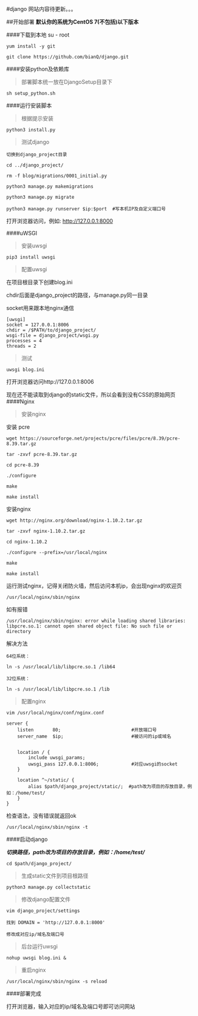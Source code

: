 #django
网站内容待更新。。。

##开始部署
**默认你的系统为CentOS 7(不包括)以下版本**

####下载到本地
    su - root
      
    yum install -y git  
      
    git clone https://github.com/bianQ/django.git  
    
####安装python及依赖库
>部署脚本统一放在DjangoSetup目录下  

    sh setup_python.sh
    
####运行安装脚本
>根据提示安装

    python3 install.py
    
>测试django

    切换到django_project目录  
      
    cd ../django_project/  
      
    rm -f blog/migrations/0001_initial.py  
      
    python3 manage.py makemigrations  
      
    python3 manage.py migrate  
      
    python3 manage.py runserver $ip:$port  #写本机IP及自定义端口号
    
打开浏览器访问，例如: http://127.0.0.1:8000

####uWSGI

>安装uwsgi

    pip3 install uwsgi  
    
>配置uwsgi

在项目根目录下创建blog.ini    

chdir后面是django_project的路径，与manage.py同一目录  

socket用来跟本地nginx通信

    [uwsgi]  
    socket = 127.0.0.1:8006  
    chdir = /$PATH/to/django_project/
    wsgi-file = django_project/wsgi.py
    processes = 4
    threads = 2

>测试

    uwsgi blog.ini
    
打开浏览器访问http://127.0.0.1:8006  

现在还不能读取到django的static文件，所以会看到没有CSS的原始网页
####Nginx

>安装nginx

安装 pcre

    wget https://sourceforge.net/projects/pcre/files/pcre/8.39/pcre-8.39.tar.gz 
      
    tar -zxvf pcre-8.39.tar.gz  
      
    cd pcre-8.39  
      
    ./configure  
      
    make  
      
    make install
      
安装nginx
      
    wget http://nginx.org/download/nginx-1.10.2.tar.gz  
      
    tar -zxvf nginx-1.10.2.tar.gz  
      
    cd nginx-1.10.2  
      
    ./configure --prefix=/usr/local/nginx  
      
    make  
      
    make install
      
运行测试nginx，记得关闭防火墙，然后访问本机ip，会出现nginx的欢迎页

    /usr/local/nginx/sbin/nginx
    
如有报错

    /usr/local/nginx/sbin/nginx: error while loading shared libraries: libpcre.so.1: cannot open shared object file: No such file or directory

解决方法
    
    64位系统：
      
    ln -s /usr/local/lib/libpcre.so.1 /lib64
      
    32位系统：
      
    ln -s /usr/local/lib/libpcre.so.1 /lib
    
>配置nginx

    vim /usr/local/nginx/conf/nginx.conf
      
    server {
        listen       80;                          #开放端口号
        server_name  $ip;                         #被访问的ip或域名
   
        
        location / {
            include uwsgi_params;
            uwsgi_pass 127.0.0.1:8006;            #对应uwsgi的socket
        }

        location ^~/static/ {
            alias $path/django_project/static/;  #path改为项目的存放目录，例如：/home/test/
        }
    }
    
检查语法，没有错误就返回ok

    /usr/local/nginx/sbin/nginx -t
    

####启动django

***切换路径，path改为项目的存放目录，例如：/home/test/***

    cd $path/django_project/
>生成static文件到项目根路径

    python3 manage.py collectstatic

>修改django配置文件

    vim django_project/settings
      
    找到 DOMAIN = 'http://127.0.0.1:8000'
      
    修改成对应ip/域名及端口号
    
>后台运行uwsgi

    nohup uwsgi blog.ini &

>重启nginx

    /usr/local/nginx/sbin/nginx -s reload
    
####部署完成

打开浏览器，输入对应的ip/域名及端口号即可访问网站